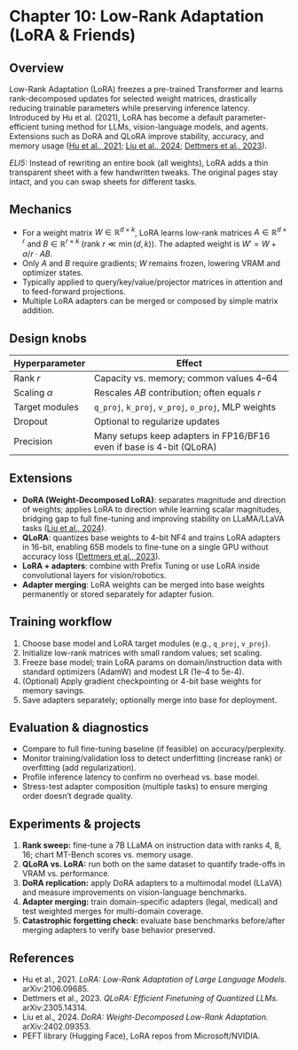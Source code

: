 # Chapter 10: Low-Rank Adaptation (LoRA & Friends)

## Overview
Low-Rank Adaptation (LoRA) freezes a pre-trained Transformer and learns rank-decomposed updates for selected weight matrices, drastically reducing trainable parameters while preserving inference latency. Introduced by Hu et al. (2021), LoRA has become a default parameter-efficient tuning method for LLMs, vision-language models, and agents. Extensions such as DoRA and QLoRA improve stability, accuracy, and memory usage ([Hu et al., 2021](https://arxiv.org/abs/2106.09685); [Liu et al., 2024](https://arxiv.org/abs/2402.09353); [Dettmers et al., 2023](https://arxiv.org/abs/2305.14314)).

*ELI5:* Instead of rewriting an entire book (all weights), LoRA adds a thin transparent sheet with a few handwritten tweaks. The original pages stay intact, and you can swap sheets for different tasks.

## Mechanics
- For a weight matrix $W \in \mathbb{R}^{d \times k}$, LoRA learns low-rank matrices $A \in \mathbb{R}^{d \times r}$ and $B \in \mathbb{R}^{r \times k}$ (rank $r \ll \min(d,k)$). The adapted weight is $W' = W + \alpha / r \cdot A B$.
- Only $A$ and $B$ require gradients; $W$ remains frozen, lowering VRAM and optimizer states.
- Typically applied to query/key/value/projector matrices in attention and to feed-forward projections.
- Multiple LoRA adapters can be merged or composed by simple matrix addition.

## Design knobs
| Hyperparameter | Effect |
|----------------|--------|
| Rank $r$ | Capacity vs. memory; common values 4–64 |
| Scaling $\alpha$ | Rescales $AB$ contribution; often equals $r$ |
| Target modules | `q_proj`, `k_proj`, `v_proj`, `o_proj`, MLP weights |
| Dropout | Optional to regularize updates |
| Precision | Many setups keep adapters in FP16/BF16 even if base is 4-bit (QLoRA) |

## Extensions
- **DoRA (Weight-Decomposed LoRA)**: separates magnitude and direction of weights; applies LoRA to direction while learning scalar magnitudes, bridging gap to full fine-tuning and improving stability on LLaMA/LLaVA tasks ([Liu et al., 2024](https://arxiv.org/abs/2402.09353)).
- **QLoRA**: quantizes base weights to 4-bit NF4 and trains LoRA adapters in 16-bit, enabling 65B models to fine-tune on a single GPU without accuracy loss ([Dettmers et al., 2023](https://arxiv.org/abs/2305.14314)).
- **LoRA + adapters**: combine with Prefix Tuning or use LoRA inside convolutional layers for vision/robotics.
- **Adapter merging**: LoRA weights can be merged into base weights permanently or stored separately for adapter fusion.

## Training workflow
1. Choose base model and LoRA target modules (e.g., `q_proj`, `v_proj`).
2. Initialize low-rank matrices with small random values; set scaling.
3. Freeze base model; train LoRA params on domain/instruction data with standard optimizers (AdamW) and modest LR (1e-4 to 5e-4).
4. (Optional) Apply gradient checkpointing or 4-bit base weights for memory savings.
5. Save adapters separately; optionally merge into base for deployment.

## Evaluation & diagnostics
- Compare to full fine-tuning baseline (if feasible) on accuracy/perplexity.
- Monitor training/validation loss to detect underfitting (increase rank) or overfitting (add regularization).
- Profile inference latency to confirm no overhead vs. base model.
- Stress-test adapter composition (multiple tasks) to ensure merging order doesn’t degrade quality.

## Experiments & projects
1. **Rank sweep:** fine-tune a 7B LLaMA on instruction data with ranks 4, 8, 16; chart MT-Bench scores vs. memory usage.
2. **QLoRA vs. LoRA:** run both on the same dataset to quantify trade-offs in VRAM vs. performance.
3. **DoRA replication:** apply DoRA adapters to a multimodal model (LLaVA) and measure improvements on vision-language benchmarks.
4. **Adapter merging:** train domain-specific adapters (legal, medical) and test weighted merges for multi-domain coverage.
5. **Catastrophic forgetting check:** evaluate base benchmarks before/after merging adapters to verify base behavior preserved.

## References
- Hu et al., 2021. *LoRA: Low-Rank Adaptation of Large Language Models.* arXiv:2106.09685.
- Dettmers et al., 2023. *QLoRA: Efficient Finetuning of Quantized LLMs.* arXiv:2305.14314.
- Liu et al., 2024. *DoRA: Weight-Decomposed Low-Rank Adaptation.* arXiv:2402.09353.
- PEFT library (Hugging Face), LoRA repos from Microsoft/NVIDIA.
